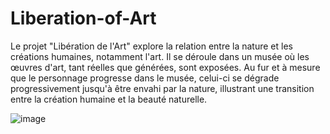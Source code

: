 # Liberation-of-Art

Le projet "Libération de l'Art" explore la relation entre la nature et les créations humaines, notamment l'art. Il se déroule dans un musée où les œuvres d'art, tant réelles que générées, sont exposées. Au fur et à mesure que le personnage progresse dans le musée, celui-ci se dégrade progressivement jusqu'à être envahi par la nature, illustrant une transition entre la création humaine et la beauté naturelle.

![image](https://github.com/user-attachments/assets/47f3e4d9-a555-42d8-ad80-7af04b8855f6)

